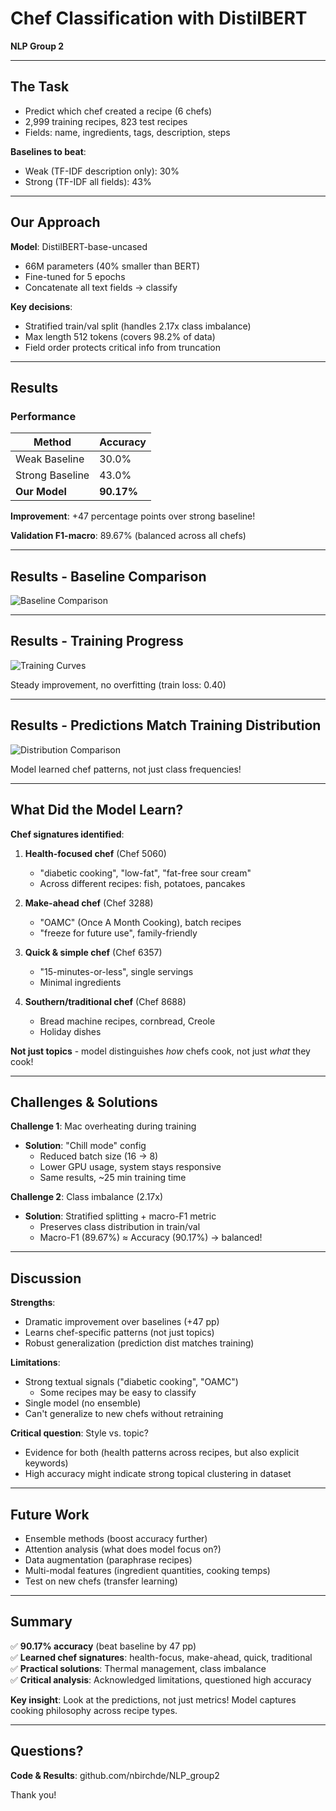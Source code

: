# Chef Classification with DistilBERT

**NLP Group 2**

---

## The Task

- Predict which chef created a recipe (6 chefs)
- 2,999 training recipes, 823 test recipes
- Fields: name, ingredients, tags, description, steps

**Baselines to beat**:
- Weak (TF-IDF description only): 30%
- Strong (TF-IDF all fields): 43%

---

## Our Approach

**Model**: DistilBERT-base-uncased
- 66M parameters (40% smaller than BERT)
- Fine-tuned for 5 epochs
- Concatenate all text fields → classify

**Key decisions**:
- Stratified train/val split (handles 2.17x class imbalance)
- Max length 512 tokens (covers 98.2% of data)
- Field order protects critical info from truncation

---

## Results

### Performance

| Method | Accuracy |
|--------|----------|
| Weak Baseline | 30.0% |
| Strong Baseline | 43.0% |
| **Our Model** | **90.17%** |

**Improvement**: +47 percentage points over strong baseline!

**Validation F1-macro**: 89.67% (balanced across all chefs)

---

## Results - Baseline Comparison

![Baseline Comparison](../results/figures/baseline_comparison.png)

---

## Results - Training Progress

![Training Curves](../results/figures/training_curves.png)

Steady improvement, no overfitting (train loss: 0.40)

---

## Results - Predictions Match Training Distribution

![Distribution Comparison](../results/figures/distribution_comparison.png)

Model learned chef patterns, not just class frequencies!

---

## What Did the Model Learn?

**Chef signatures identified**:

1. **Health-focused chef** (Chef 5060)
   - "diabetic cooking", "low-fat", "fat-free sour cream"
   - Across different recipes: fish, potatoes, pancakes

2. **Make-ahead chef** (Chef 3288)
   - "OAMC" (Once A Month Cooking), batch recipes
   - "freeze for future use", family-friendly

3. **Quick & simple chef** (Chef 6357)
   - "15-minutes-or-less", single servings
   - Minimal ingredients

4. **Southern/traditional chef** (Chef 8688)
   - Bread machine recipes, cornbread, Creole
   - Holiday dishes

**Not just topics** - model distinguishes *how* chefs cook, not just *what* they cook!

---

## Challenges & Solutions

**Challenge 1**: Mac overheating during training
- **Solution**: "Chill mode" config
  - Reduced batch size (16 → 8)
  - Lower GPU usage, system stays responsive
  - Same results, ~25 min training time

**Challenge 2**: Class imbalance (2.17x)
- **Solution**: Stratified splitting + macro-F1 metric
  - Preserves class distribution in train/val
  - Macro-F1 (89.67%) ≈ Accuracy (90.17%) → balanced!

---

## Discussion

**Strengths**:
- Dramatic improvement over baselines (+47 pp)
- Learns chef-specific patterns (not just topics)
- Robust generalization (prediction dist matches training)

**Limitations**:
- Strong textual signals ("diabetic cooking", "OAMC")
  - Some recipes may be easy to classify
- Single model (no ensemble)
- Can't generalize to new chefs without retraining

**Critical question**: Style vs. topic?
- Evidence for both (health patterns across recipes, but also explicit keywords)
- High accuracy might indicate strong topical clustering in dataset

---

## Future Work

- Ensemble methods (boost accuracy further)
- Attention analysis (what does model focus on?)
- Data augmentation (paraphrase recipes)
- Multi-modal features (ingredient quantities, cooking temps)
- Test on new chefs (transfer learning)

---

## Summary

✅ **90.17% accuracy** (beat baseline by 47 pp)  
✅ **Learned chef signatures**: health-focus, make-ahead, quick, traditional  
✅ **Practical solutions**: Thermal management, class imbalance  
✅ **Critical analysis**: Acknowledged limitations, questioned high accuracy

**Key insight**: Look at the predictions, not just metrics! Model captures cooking philosophy across recipe types.

---

## Questions?

**Code & Results**: github.com/nbirchde/NLP_group2

Thank you!
